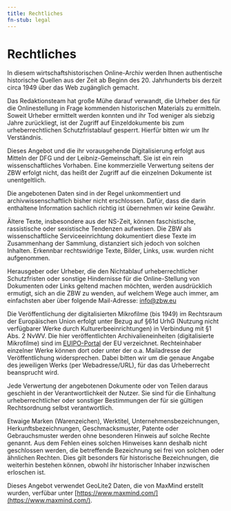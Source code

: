 ```yaml
---
title: Rechtliches
fn-stub: legal
---
```


# Rechtliches

In diesem wirtschaftshistorischen Online-Archiv werden Ihnen authentische
historische Quellen aus der Zeit ab Beginn des 20. Jahrhunderts bis derzeit
circa 1949 über das Web zugänglich gemacht.

Das Redaktionsteam hat große Mühe darauf verwandt, die Urheber des für die
Onlinestellung in Frage kommenden historischen Materials zu ermitteln. Soweit
Urheber ermittelt werden konnten und ihr Tod weniger als siebzig Jahre
zurückliegt, ist der Zugriff auf Einzeldokumente bis zum urheberrechtlichen
Schutzfristablauf gesperrt. Hierfür bitten wir um Ihr Verständnis.

Dieses Angebot und die ihr vorausgehende Digitalisierung erfolgt aus Mitteln
der DFG und der Leibniz-Gemeinschaft. Sie ist ein rein wissenschaftliches
Vorhaben. Eine kommerzielle Verwertung seitens der ZBW erfolgt nicht, das heißt
der Zugriff auf die einzelnen Dokumente ist unentgeltlich.

Die angebotenen Daten sind in der Regel unkommentiert und
archivwissenschaftlich bisher nicht erschlossen. Dafür, dass die darin
enthaltene Information sachlich richtig ist übernehmen wir keine Gewähr.

Ältere Texte, insbesondere aus der NS-Zeit, können faschistische, rassistische
oder sexistische Tendenzen aufweisen. Die ZBW als wissenschaftliche
Serviceeinrichtung dokumentiert diese Texte im Zusammenhang der Sammlung,
distanziert sich jedoch von solchen Inhalten. Erkennbar rechtswidrige Texte,
Bilder, Links, usw. wurden nicht aufgenommen.

Herausgeber oder Urheber, die den Nichtablauf urheberrechtlicher Schutzfristen
oder sonstige Hindernisse für die Online-Stellung von Dokumenten oder Links
geltend machen möchten, werden ausdrücklich ermutigt, sich an die ZBW zu
wenden, auf welchem Wege auch immer, am einfachsten aber über folgende
Mail-Adresse:
<a href='ma&#105;l&#116;o&#58;%69&#110;&#102;o%40zbw&#46;eu?subject=PM20 Rechtliches'>info&#64;zbw&#46;e&#117;</a>

<a name="eu">

Die Veröffentlichung der digitalisierten Mikrofilme (bis 1949) im Rechtsraum der
Europäischen Union erfolgt unter Bezug auf §61d
UrhG (Nutzung nicht verfügbarer Werke durch Kulturerbeeinrichtungen) in
Verbindung mit §1 Abs. 2 NvWV. Die hier veröffentlichten Archivalieneinheiten
(digitalisierte Mikrofilme) sind im
[EUIPO-Portal](https://euipo.europa.eu/out-of-commerce/#) der EU verzeichnet.
Rechteinhaber einzelner Werke können dort oder unter der o.a. Mailadresse
der Veröffentlichung widersprechen. Dabei bitten wir um die genaue Angabe des
jeweiligen  Werks (per Webadresse/URL), für das das Urheberrecht beansprucht
wird.

Jede Verwertung der angebotenen Dokumente oder von Teilen daraus geschieht in
der Verantwortlichkeit der Nutzer. Sie sind für die Einhaltung
urheberrechtlicher oder sonstiger Bestimmungen der für sie gültigen
Rechtsordnung selbst verantwortlich.

Etwaige Marken (Warenzeichen), Werktitel, Unternehmensbezeichnungen,
Herkunftsbezeichnungen, Geschmacksmuster, Patente oder Gebrauchsmuster werden
ohne besonderen Hinweis auf solche Rechte genannt. Aus dem Fehlen eines solchen
Hinweises kann deshalb nicht geschlossen werden, die betreffende Bezeichnung
sei frei von solchen oder ähnlichen Rechten. Dies gilt besonders für
historische Bezeichnungen, die weiterhin bestehen können, obwohl ihr
historischer Inhaber inzwischen erloschen ist.

Dieses Angebot verwendet GeoLite2 Daten, die von MaxMind erstellt wurden,
verfübar unter [https://www.maxmind.com/](https://www.maxmind.com/).

